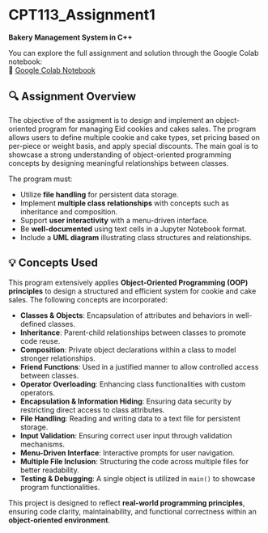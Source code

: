 # CPT113_Assignment1
**Bakery Management System in C++**

You can explore the full assignment and solution through the Google Colab notebook:  
📎 [Google Colab Notebook](https://colab.research.google.com/drive/1sC-jRsoA7xVg9nCoCNH7JrTVQcieWCOh?usp=sharing)

## 🔍 Assignment Overview  
The objective of the assigment is to design and implement an object-oriented program for managing Eid cookies and cakes sales. The program allows users to define multiple cookie and cake types, set pricing based on per-piece or weight basis, and apply special discounts. The main goal is to showcase a strong understanding of object-oriented programming concepts by designing meaningful relationships between classes.

The program must:
- Utilize **file handling** for persistent data storage.
- Implement **multiple class relationships** with concepts such as inheritance and composition.
- Support **user interactivity** with a menu-driven interface.
- Be **well-documented** using text cells in a Jupyter Notebook format.
- Include a **UML diagram** illustrating class structures and relationships.

## 💡 Concepts Used
This program extensively applies **Object-Oriented Programming (OOP) principles** to design a structured and efficient system for cookie and cake sales. The following concepts are incorporated:

- **Classes & Objects**: Encapsulation of attributes and behaviors in well-defined classes.
- **Inheritance**: Parent-child relationships between classes to promote code reuse.
- **Composition**: Private object declarations within a class to model stronger relationships.
- **Friend Functions**: Used in a justified manner to allow controlled access between classes.
- **Operator Overloading**: Enhancing class functionalities with custom operators.
- **Encapsulation & Information Hiding**: Ensuring data security by restricting direct access to class attributes.
- **File Handling**: Reading and writing data to a text file for persistent storage.
- **Input Validation**: Ensuring correct user input through validation mechanisms.
- **Menu-Driven Interface**: Interactive prompts for user navigation.
- **Multiple File Inclusion**: Structuring the code across multiple files for better readability.
- **Testing & Debugging**: A single object is utilized in `main()` to showcase program functionalities.

This project is designed to reflect **real-world programming principles**, ensuring code clarity, maintainability, and functional correctness within an **object-oriented environment**.
